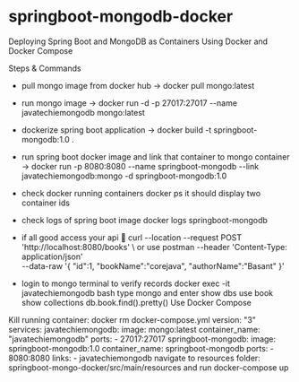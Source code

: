 # springboot-mongodb-docker

Deploying Spring Boot and MongoDB as Containers Using Docker and Docker Compose

Steps & Commands

- pull mongo image from docker hub -> docker pull mongo:latest
- run mongo image -> docker run -d -p 27017:27017 --name javatechiemongodb mongo:latest
- dockerize spring boot application -> docker build -t springboot-mongodb:1.0 .
- run spring boot docker image and link that container to mongo container -> docker run -p 8080:8080 --name springboot-mongodb --link javatechiemongodb:mongo -d springboot-mongodb:1.0
- check docker running containers docker ps it should display two container ids
- check logs of spring boot image docker logs springboot-mongodb
- if all good access your api 🎉
curl --location --request POST 'http://localhost:8080/books' \ or use postman
--header 'Content-Type: application/json' \
--data-raw '{
    "id":1,
    "bookName":"corejava",
    "authorName":"Basant"
}'

- login to mongo terminal to verify records docker exec -it javatechiemongodb bash
type mongo and enter
show dbs
use book
show collections
db.book.find().pretty()
Use Docker Compose

 Kill running container:
docker rm <containerId>
docker-compose.yml
version: "3"
services:
  javatechiemongodb:
    image: mongo:latest
    container_name: "javatechiemongodb"
    ports:
      - 27017:27017
  springboot-mongodb:
    image: springboot-mongodb:1.0
    container_name: springboot-mongodb
    ports:
      - 8080:8080
    links:
      - javatechiemongodb
 navigate to resources folder:
springboot-mongo-docker/src/main/resources and run docker-compose up
